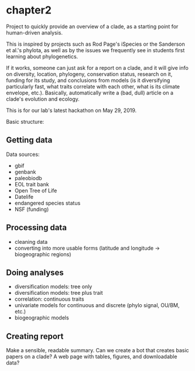 # chapter2
Project to quickly provide an overview of a clade, as a starting point for human-driven analysis.

This is inspired by projects such as Rod Page's iSpecies or the Sanderson et al.'s phylota, as well as by the issues we frequently see in students first learning about phylogenetics.

If it works, someone can just ask for a report on a clade, and it will give info on diversity, location, phylogeny, conservation status, research on it, funding for its study, and conclusions from models (is it diversifying particularly fast, what traits correlate with each other, what is its climate envelope, etc.). Basically, automatically write a (bad, dull) article on a clade's evolution and ecology.

This is for our lab's latest hackathon on May 29, 2019.

Basic structure:

## Getting data

Data sources:

* gbif
* genbank
* paleobiodb
* EOL trait bank
* Open Tree of Life
* Datelife
* endangered species status
* NSF (funding)

## Processing data

* cleaning data
* converting into more usable forms (latitude and longitude -> biogeographic regions)

## Doing analyses

* diversification models: tree only
* diversification models: tree plus trait
* correlation: continuous traits
* univariate models for continuous and discrete (phylo signal, OU/BM, etc.)
* biogeographic models


## Creating report

Make a sensible, readable summary. Can we create a bot that creates basic papers on a clade? A web page with tables, figures, and downloadable data?
